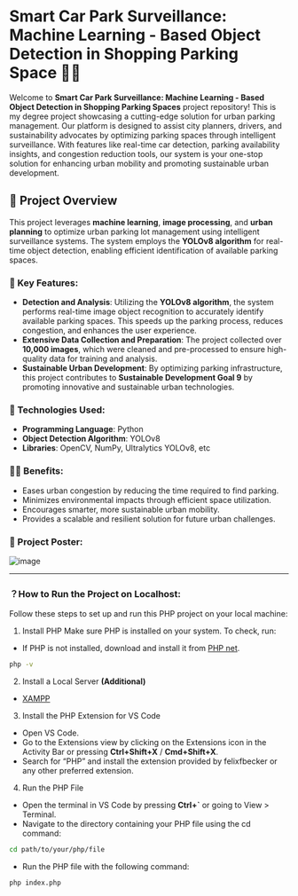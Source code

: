 # Smart Car Park Surveillance: Machine Learning - Based Object Detection in Shopping Parking Space 🚗🏢

Welcome to  **Smart Car Park Surveillance: Machine Learning - Based Object Detection in Shopping Parking Spaces** project repository! This is my degree project showcasing a cutting-edge solution for urban parking management. 
Our platform is designed to assist city planners, drivers, and sustainability advocates by optimizing parking spaces through intelligent surveillance.
With features like real-time car detection, parking availability insights, and congestion reduction tools, our system is your one-stop solution for enhancing urban mobility and promoting sustainable urban development.

## 🚀 Project Overview
This project leverages **machine learning**, **image processing**, and **urban planning** to optimize urban parking lot management using intelligent surveillance systems. The system employs the **YOLOv8 algorithm** for real-time object detection, enabling efficient identification of available parking spaces.

### 🔑 Key Features:
- **Detection and Analysis**: Utilizing the **YOLOv8 algorithm**, the system performs real-time image object recognition to accurately identify available parking spaces. This speeds up the parking process, reduces congestion, and enhances the user experience.
- **Extensive Data Collection and Preparation**: The project collected over **10,000 images**, which were cleaned and pre-processed to ensure high-quality data for training and analysis.
- **Sustainable Urban Development**: By optimizing parking infrastructure, this project contributes to **Sustainable Development Goal 9** by promoting innovative and sustainable urban technologies.

### 🧰 Technologies Used:
- **Programming Language**: Python
- **Object Detection Algorithm**: YOLOv8
- **Libraries**: OpenCV, NumPy, Ultralytics YOLOv8, etc

### 👍🏼 Benefits:
- Eases urban congestion by reducing the time required to find parking.
- Minimizes environmental impacts through efficient space utilization.
- Encourages smarter, more sustainable urban mobility.
- Provides a scalable and resilient solution for future urban challenges.

### 📄 Project Poster:
![image](https://github.com/user-attachments/assets/823d1f5d-f924-49a2-b959-dbc6234b0e8d)

---

### ？How to Run the Project on Localhost:
Follow these steps to set up and run this PHP project on your local machine:

1. Install PHP
Make sure PHP is installed on your system. To check, run:
- If PHP is not installed, download and install it from [PHP net](https://www.php.net/downloads).
```bash
php -v
```

2. Install a Local Server **(Additional)**
- [XAMPP](https://www.apachefriends.org/download.html)

3. Install the PHP Extension for VS Code
- Open VS Code.
- Go to the Extensions view by clicking on the Extensions icon in the Activity Bar or pressing **Ctrl+Shift+X** / **Cmd+Shift+X**.
- Search for “PHP” and install the extension provided by felixfbecker or any other preferred extension.

4. Run the PHP File
- Open the terminal in VS Code by pressing **Ctrl+`** or going to View > Terminal.
- Navigate to the directory containing your PHP file using the cd command:
```bash
cd path/to/your/php/file
```
- Run the PHP file with the following command:
```bash
php index.php
```
